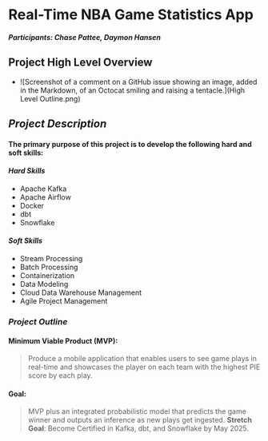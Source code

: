 # Real-Time NBA Game Statistics App

##### **Participants: Chase Pattee, Daymon Hansen**

## Project High Level Overview

- ![Screenshot of a comment on a GitHub issue showing an image, added in the Markdown, of an Octocat smiling and raising a tentacle.](High Level Outline.png)

## **_Project Description_**

#### The primary purpose of this project is to develop the following hard and soft skills:

#### **_Hard Skills_**

- Apache Kafka
- Apache Airflow
- Docker
- dbt
- Snowflake

#### **_Soft Skills_**

- Stream Processing
- Batch Processing
- Containerization
- Data Modeling
- Cloud Data Warehouse Management
- Agile Project Management

### **_Project Outline_**

#### **Minimum Viable Product (MVP)**:

> Produce a mobile application that enables users to see game plays in real-time and showcases the player on each team with the highest PIE score by each play.

#### **Goal**:

> MVP plus an integrated probabilistic model that predicts the game winner and outputs an inference as new plays get ingested.
> **Stretch Goal**: Become Certified in Kafka, dbt, and Snowflake by May 2025.
